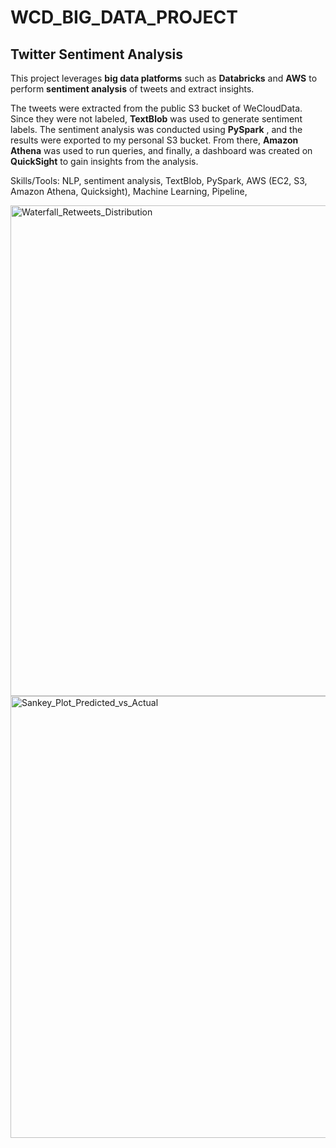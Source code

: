# WCD_BIG_DATA_PROJECT
## Twitter Sentiment Analysis

This project leverages **big data platforms** such as **Databricks** and **AWS** to perform **sentiment analysis** of tweets and extract insights.

The tweets were extracted from the public S3 bucket of WeCloudData. Since they were not labeled, **TextBlob** was used to generate sentiment labels. The sentiment analysis was conducted using **PySpark** , and the results were exported to my personal S3 bucket. From there, **Amazon Athena** was used to run queries, and finally, a dashboard was created on **QuickSight** to gain insights from the analysis.


Skills/Tools: NLP, sentiment analysis, TextBlob, PySpark, AWS (EC2, S3, Amazon Athena, Quicksight), Machine Learning, Pipeline,


<img width="785" alt="Waterfall_Retweets_Distribution" src="https://github.com/user-attachments/assets/c7d6c37a-f154-49c4-b486-f2a6a81fbced">

<img width="707" alt="Sankey_Plot_Predicted_vs_Actual" src="https://github.com/user-attachments/assets/5bd3f2ba-2a91-4dda-b7d4-137671c6df48">


